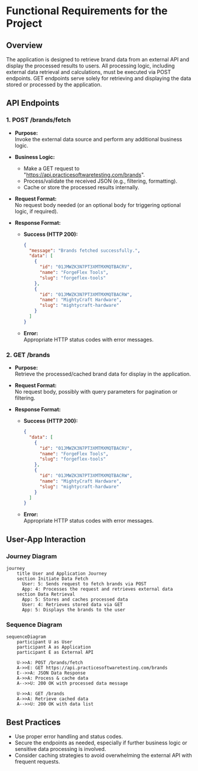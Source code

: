# Functional Requirements for the Project

## Overview
The application is designed to retrieve brand data from an external API and display the processed results to users. All processing logic, including external data retrieval and calculations, must be executed via POST endpoints. GET endpoints serve solely for retrieving and displaying the data stored or processed by the application.

## API Endpoints

### 1. POST /brands/fetch
- **Purpose:**  
  Invoke the external data source and perform any additional business logic.
  
- **Business Logic:**  
  - Make a GET request to "https://api.practicesoftwaretesting.com/brands".
  - Process/validate the received JSON (e.g., filtering, formatting).
  - Cache or store the processed results internally.

- **Request Format:**  
  No request body needed (or an optional body for triggering optional logic, if required).

- **Response Format:**  
  - **Success (HTTP 200):**  
    ```json
    {
      "message": "Brands fetched successfully.",
      "data": [
        {
          "id": "01JMWZK3N7PT3XMTMXMQTBACRV",
          "name": "ForgeFlex Tools",
          "slug": "forgeflex-tools"
        },
        {
          "id": "01JMWZK3N7PT3XMTMXMQTBACRW",
          "name": "MightyCraft Hardware",
          "slug": "mightycraft-hardware"
        }
      ]
    }
    ```
  - **Error:**  
    Appropriate HTTP status codes with error messages.

### 2. GET /brands
- **Purpose:**  
  Retrieve the processed/cached brand data for display in the application.

- **Request Format:**  
  No request body, possibly with query parameters for pagination or filtering.

- **Response Format:**  
  - **Success (HTTP 200):**  
    ```json
    {
      "data": [
        {
          "id": "01JMWZK3N7PT3XMTMXMQTBACRV",
          "name": "ForgeFlex Tools",
          "slug": "forgeflex-tools"
        },
        {
          "id": "01JMWZK3N7PT3XMTMXMQTBACRW",
          "name": "MightyCraft Hardware",
          "slug": "mightycraft-hardware"
        }
      ]
    }
    ```
  - **Error:**  
    Appropriate HTTP status codes with error messages.

## User-App Interaction

### Journey Diagram
```mermaid
journey
    title User and Application Journey
    section Initiate Data Fetch
      User: 5: Sends request to fetch brands via POST
      App: 4: Processes the request and retrieves external data
    section Data Retrieval
      App: 5: Stores and caches processed data
      User: 4: Retrieves stored data via GET
      App: 5: Displays the brands to the user
```

### Sequence Diagram
```mermaid
sequenceDiagram
    participant U as User
    participant A as Application
    participant E as External API

    U->>A: POST /brands/fetch
    A->>E: GET https://api.practicesoftwaretesting.com/brands
    E-->>A: JSON Data Response
    A->>A: Process & cache data
    A-->>U: 200 OK with processed data message

    U->>A: GET /brands
    A->>A: Retrieve cached data
    A-->>U: 200 OK with data list
```

## Best Practices
- Use proper error handling and status codes.
- Secure the endpoints as needed, especially if further business logic or sensitive data processing is involved.
- Consider caching strategies to avoid overwhelming the external API with frequent requests.
